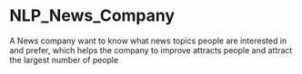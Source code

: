 # NLP_News_Company
A News company want to know what news topics people are interested in and prefer, which helps the company to improve attracts people and attract the largest number of people
